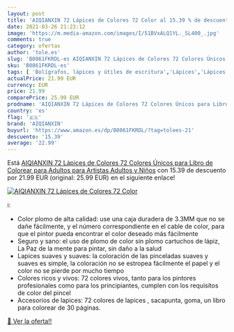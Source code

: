 ```yaml
---
layout: post
title: 'AIQIANXIN 72 Lápices de Colores 72 Color al 15.39 % de descuento'
date: 2021-03-26 21:23:12
image: 'https://m.media-amazon.com/images/I/51BVxALQ1YL._SL400_.jpg'
comments: true
category: ofertas
author: 'tole.es'
slug: 'B0861FKRDL-es AIQIANXIN 72 Lápices de Colores 72 Colores Únicos para...'
sku: 'B0861FKRDL-es'
tags: [ 'Bolígrafos, lápices y útiles de escritura','Lápices','Lápices de colores para adultos','Oficina y papelería','aiqianxin','colorear','lápices', ]
actualPrice: 21.99 EUR
currency: EUR
price: 21.99
comparePrice: 25.99 EUR
prodname: 'AIQIANXIN 72 Lápices de Colores 72 Colores Únicos para Libro de Colorear para Adultos para Artistas Adultos y Niños'
country: 'es'
flag: '🇪🇸'
brand: 'AIQIANXIN'
buyurl: 'https://www.amazon.es/dp/B0861FKRDL/?tag=tolees-21'
descuento: '15.39'
average: '22.99'
---
```


Está [AIQIANXIN 72 Lápices de Colores 72 Colores Únicos para Libro de Colorear para Adultos para Artistas Adultos y Niños](https://www.amazon.es/dp/B0861FKRDL/?tag=tolees-21) con 15.39 de descuento por 21.99 EUR (original: 25.99 EUR) en el siguiente enlace!

[![AIQIANXIN 72 Lápices de Colores 72 Color](https://m.media-amazon.com/images/I/51BVxALQ1YL._SL400_.jpg)](https://www.amazon.es/dp/B0861FKRDL/?tag=tolees-21)

ℹ️:

- Color plomo de alta calidad: use una caja duradera de 3.3MM que no se dañe fácilmente, y el número correspondiente en el cable de color, para que el pintor pueda encontrar el color deseado más fácilmente
- Seguro y sano: el uso de plomo de color sin plomo cartuchos de lápiz, La Paz de la mente para pintar, sin daño a la salud
- Lapices suaves y suaves: la coloración de las pinceladas suaves y suaves es simple, la coloración no se estropea fácilmente el papel y el color no se pierde por mucho tiempo
- Colores ricos y vivos: 72 colores vivos, tanto para los pintores profesionales como para los principiantes, cumplen con los requisitos de color del pincel
- Accesorios de lapices: 72 colores de lapices , sacapunta, goma, un libro para colorear de 30 páginas.

[🛒 Ver la oferta!!](https://www.amazon.es/dp/B0861FKRDL/?tag=tolees-21)
